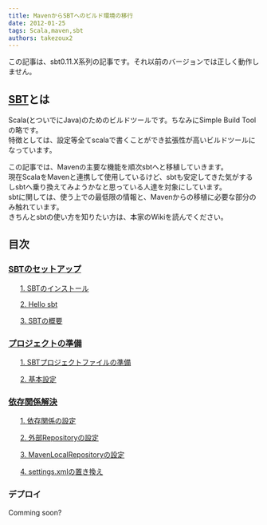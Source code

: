 ```yaml
---
title: MavenからSBTへのビルド環境の移行
date: 2012-01-25
tags: Scala,maven,sbt
authors: takezoux2
---
```

 
<p>この記事は、sbt0.11.X系列の記事です。それ以前のバージョンでは正しく動作しません。</p>
<h2><a href="https://github.com/harrah/xsbt/wiki" onclick="javascript:_gaq.push(['_trackEvent','outbound-article','http://github.com']);">SBT</a>とは</h2>
<p>Scala(とついでにJava)のためのビルドツールです。ちなみにSimple Build Toolの略です。<br/>
特徴としては、設定等全てscalaで書くことができ拡張性が高いビルドツールになっています。</p>
<p>この記事では、Mavenの主要な機能を順次sbtへと移植していきます。<br/>
現在ScalaをMavenと連携して使用しているけど、sbtも安定してきた気がするしsbtへ乗り換えてみようかなと思っている人達を対象にしています。<br/>
sbtに関しては、使う上での最低限の情報と、Mavenからの移植に必要な部分のみ触れています。<br/>
きちんとsbtの使い方を知りたい方は、本家のWikiを読んでください。</p>
<h2 id="index">目次</h2>
<h3><a href="http://blob.geishatokyo.com/?p=23169">SBTのセットアップ</a></h3>
<ul>
</ul><ol><a href="http://blob.geishatokyo.com/?p=23169#insall">1. SBTのインストール</a></ol>
<ol><a href="http://blob.geishatokyo.com/?p=23169#hello">2. Hello sbt</a></ol>
<ol><a href="http://blob.geishatokyo.com/?p=23169#overview">3. SBTの概要</a></ol>

<h3><a href="http://blob.geishatokyo.com/?p=97411">プロジェクトの準備</a></h3>
<ul>
</ul><ol><a href="http://blob.geishatokyo.com/?p=97411#make_project_file">1. SBTプロジェクトファイルの準備</a></ol>
<ol><a href="http://blob.geishatokyo.com/?p=97411#base_setting">2. 基本設定</a></ol>

<h3><a href="http://blob.geishatokyo.com/?p=101507">依存関係解決</a></h3>
<ul>
</ul><ol><a href="http://blob.geishatokyo.com/?p=101507#dependency">1. 依存関係の設定</a></ol>
<ol><a href="http://blob.geishatokyo.com/?p=101507#external_repo">2. 外部Repositoryの設定</a></ol>
<ol><a href="http://blob.geishatokyo.com/?p=101507#maven_local">3. MavenLocalRepositoryの設定</a></ol>
<ol><a href="http://blob.geishatokyo.com/?p=101507#global_setting">4. settings.xmlの置き換え</a></ol>

<h3>デプロイ</h3>
<p>Comming soon?</p>
							